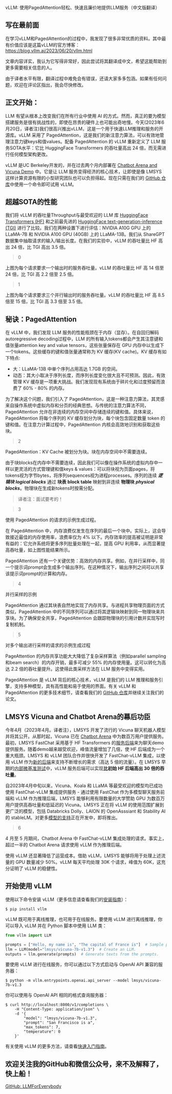 vLLM: 使用PagedAttention轻松、快速且廉价地提供LLM服务（中文版翻译）

## 写在最前面
在学习vLLM和PagedAttention的过程中，我发现了很多非常优质的资料。其中最有价值应该是这篇vLLM的官方博客：https://blog.vllm.ai/2023/06/20/vllm.html

文章内容详实，我认为它写得非常好，因此尝试将其翻译成中文，希望这能帮助到更多需要相关信息的人。

由于译者水平有限，翻译过程中难免会有错误，还请大家多多包涵。如果有任何问题，欢迎在评论区指出，我会尽快修改。

## 正文开始：

LLM 有望从根本上改变我们在所有行业中使用 AI 的方式。然而，真正的要为模型搭建服务是很有挑战性的，即使在昂贵的硬件上也可能出奇地慢。今天(2023年6月20日，译者注)我们很高兴推出vLLM，这是一个用于快速LLM推理和服务的开源库。vLLM 采用了 PagedAttention，这是我们的新注意力算法，可以有效地管理注意力键keys和值values。配备 PagedAttention 的 vLLM 重新定义了 LLM 服务SOTA水平：它比 HuggingFace Transformers 的吞吐量高出 24 倍，而无需进行任何模型架构更改。

vLLM 是UC Berkeley开发的，并在过去两个月内部署在 [Chatbot Arena and Vicuna Demo](https://lmarena.ai/) 中。它是让 LLM 服务变得经济的核心技术，让即使是像 LMSYS 这样计算资源有限的小型研究团队也可以负担得起。现在只需在我们的 [GitHub 仓库](https://github.com/vllm-project/vllm)中使用一个命令即可试用 vLLM。

## 超越SOTA的性能

我们将 vLLM 的吞吐量Throughput与最受欢迎的 LLM 库 [HuggingFace Transformers (HF)](https://huggingface.co/docs/transformers/main_classes/text_generation) 和之前最先进的 [HuggingFace text-generation-inference (TGI)](https://github.com/huggingface/text-generation-inference) 进行了比较。我们在两种设置下进行评估：NVIDIA A10G GPU 上的 LLaMA-7B 和 NVIDIA A100 GPU (40GB) 上的 LLaMA-13B。我们从 ShareGPT 数据集中抽取请求的输入/输出长度。在我们的实验中，vLLM 的吞吐量比 HF 高出 24 倍，比 TGI 高出 3.5 倍。

>0

上图为每个请求要求一个输出时的服务吞吐量。vLLM 的吞吐量比 HF 高 14 倍至 24 倍，比 TGI 高 2.2 倍至 2.5 倍。

>1

上图为每个请求要求三个并行输出时的服务吞吐量。vLLM 的吞吐量比 HF 高 8.5 倍至 15 倍，比 TGI 高 3.3 倍至 3.5 倍。


##  秘诀：PagedAttention

在 vLLM 中，我们发现 LLM 服务的性能瓶颈在于内存（显存）。在自回归解码autoregressive decoding过程中，LLM 的所有输入tokens都会产生其注意键和值张量attention key and value tensors，这些张量保存在 GPU 内存中以生成下一个tokens。这些缓存的键和值张量通常称为 KV 缓存(KV cache)。KV 缓存有如下特点:

- 大：LLaMA-13B 中单个序列占用高达 1.7GB 的空间。
- 动态：其大小取决于序列长度，而序列长度变化很大且不可预测。因此，有效管理 KV 缓存是一项重大挑战。我们发现现有系统由于碎片化和过度预留而浪费了 60% - 80% 的内存。

为了解决这个问题，我们引入了 PagedAttention，这是一种注意力算法，其灵感来自操作系统中虚拟内存和分页的经典思想。与传统的注意力算法不同，PagedAttention 允许在非连续的内存空间中存储连续的键和值。具体来说，PagedAttention 将每个序列的 KV 缓存划分为块，每个块包含固定数量 token 的键和值。在注意力计算过程中，PagedAttention 内核会高效地识别和获取这些块。

>2

PagedAttention：KV Cache 被划分为块。块在内存空间中不需要连续。

由于块blocks在内存中不需要连续，因此我们可以像在操作系统的虚拟内存中一样以更灵活的方式管理键和值keys & values：可以将块视为页面pages，将tokens视为字节bytes，将序列sequences视为进程processes。序列的连续 ***逻辑块*** ***logical blocks*** 通过 **块表** **block table** 映射到非连续 **物理块** ***physical blocks***。物理块在生成新tokens时按需分配。

>译者注：面试要考的！

>3  

使用 PagedAttention 的请求的示例生成过程。


在 PagedAttention 中，内存浪费仅发生在序列的最后一个块中。实际上，这会导致接近最佳的内存使用率，浪费率仅为 4% 以下。内存效率的提高被证明是非常有益的：它允许系统将更多序列批量处理在一起，提高 GPU 利用率，从而显著提高吞吐量，如上图性能结果所示。

PagedAttention 还有一个关键优势：高效的内存共享。例如，在并行采样中，同一个提示词prompt会生成多个输出序列。在这种情况下，输出序列之间可以共享该提示词prompt的计算和内存。

>4

并行采样的示例

PagedAttention 通过其块表自然地实现了内存共享。与进程共享物理页面的方式类似，PagedAttention 中的不同序列可以通过将其逻辑块映射到同一物理块来共享块。为了确保安全共享，PagedAttention 会跟踪物理块的引用计数并实现写时复制机制。

>5

对多个输出进行采样的请求的示例生成过程


PageAttention 的内存共享功能大大降低了复杂采样算法（例如parallel sampling和beam search）的内存开销，最多可减少 55% 的内存使用量。这可以转化为高达 2.2 倍的吞吐量提升。这使得此类采样方法在 LLM 服务中变得实用。

PagedAttention 是 vLLM 背后的核心技术，vLLM 是我们的 LLM 推理和服务引擎，支持多种模型，具有高性能和易于使用的界面。有关 vLLM 和 PagedAttention 的更多技术细节，请查看我们的 [GitHub 仓库](https://github.com/vllm-project/vllm)并继续关注我们的论文。


## LMSYS Vicuna and Chatbot Arena的幕后功臣

今年4月（2023年4月。译者注），LMSYS 开发了流行的 Vicuna 聊天机器人模型并将其公开。从那时起，Vicuna 已在 [Chatbot Arena](https://lmarena.ai/) 中为数百万用户提供服务。最初，LMSYS FastChat 采用基于 HF Transformers 的[服务后端](https://github.com/lm-sys/FastChat/blob/main/fastchat/serve/model_worker.py)来为聊天demo提供服务。随着demo越来越受欢迎，峰值流量增加了几倍，使 HF 后端成为一个重大瓶颈。LMSYS 和 vLLM 团队合作并很快开发了 FastChat-vLLM 集成，以使用 vLLM 作为[新的后端](https://github.com/lm-sys/FastChat/blob/main/fastchat/serve/vllm_worker.py)来支持不断增长的需求（高达 5 倍的流量）。在 LMSYS 早期的[内部微基准测试](https://github.com/lm-sys/FastChat/blob/main/fastchat/serve/test_throughput.py)中，vLLM 服务后端可以实现**比初始 HF 后端高出 30 倍的吞吐量**。

自2023年4月中旬以来，Vicuna、Koala 和 LLaMA 等最受欢迎的模型均已成功使用 FastChat-vLLM 集成提供服务 - 通过使用 FastChat 作为多模型聊天服务前端和 vLLM 作为推理后端，LMSYS 能够利用有限数量的大学赞助 GPU 为数百万用户提供高吞吐量和低延迟的 Vicuna。LMSYS 正在将 vLLM 的使用范围扩展到更广泛的模型，包括 Databricks Dolly、LAION 的 OpenAsssiant 和 Stability AI 的 stableLM。对更多[模型的支持](https://docs.vllm.ai/en/latest/models/supported_models.html)正在开发中，即将推出。

>6

4 月至 5 月期间，Chatbot Arena 中 FastChat-vLLM 集成处理的请求。事实上，超过一半的 Chatbot Arena 请求使用 vLLM 作为推理后端。

使用 vLLM 还显著降低了运营成本。借助 vLLM，LMSYS 能够将用于处理上述流量的 GPU 数量减少 50%。vLLM 每天平均处理 30K 个请求，峰值为 60K，这充分证明了 vLLM 的稳健性。


## 开始使用 vLLM

使用以下命令安装 vLLM（更多信息请查看我们的[安装指南](https://docs.vllm.ai/en/latest/getting_started/installation.html)）：

```shell
$ pip install vllm
```

vLLM 既可用于离线推理，也可用于在线服务。要使用 vLLM 进行离线推理，你可以导入 vLLM 并在 Python 脚本中使用 LLM 类：

```python
from vllm import LLM

prompts = ["Hello, my name is", "The capital of France is"]  # Sample prompts.
llm = LLM(model="lmsys/vicuna-7b-v1.3")  # Create an LLM.
outputs = llm.generate(prompts)  # Generate texts from the prompts.
```

要使用 vLLM 进行在线服务，你可以通过以下方式启动与 OpenAI API 兼容的服务器：

```shell
$ python -m vllm.entrypoints.openai.api_server --model lmsys/vicuna-7b-v1.3
```

你可以使用与 OpenAI API 相同的格式查询服务器：

```shell
$ curl http://localhost:8000/v1/completions \
    -H "Content-Type: application/json" \
    -d '{
        "model": "lmsys/vicuna-7b-v1.3",
        "prompt": "San Francisco is a",
        "max_tokens": 7,
        "temperature": 0
    }'

```

有关使用 vLLM 的更多方法，请查看[快速入门指南](https://docs.vllm.ai/en/latest/getting_started/quickstart.html)。



## 欢迎关注我的GitHub和微信公众号，来不及解释了，快上船！

[GitHub: LLMForEverybody](https://github.com/luhengshiwo/LLMForEverybody)




